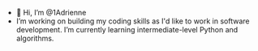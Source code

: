- 👋 Hi, I’m @1Adrienne
- I’m working on building my coding skills as I'd like to work in software development.  I’m currently learning intermediate-level Python and algorithms.


